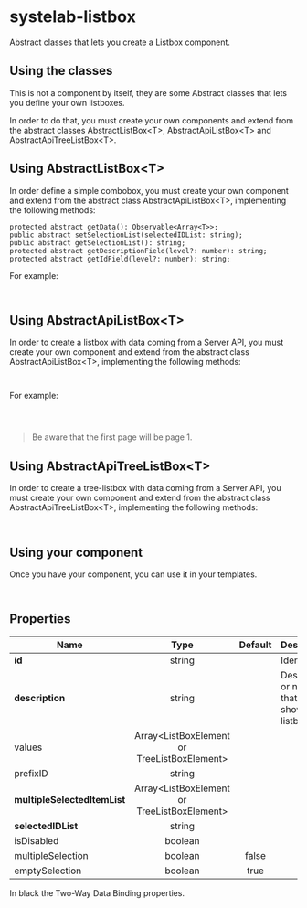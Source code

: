 # systelab-listbox

Abstract classes that lets you create a Listbox component.

## Using the classes

This is not a component by itself, they are some Abstract classes that lets you define your own listboxes.

In order to do that, you must create your own components and extend from the abstract classes AbstractListBox&lt;T&gt;, AbstractApiListBox&lt;T&gt; and AbstractApiTreeListBox&lt;T&gt;.

## Using AbstractListBox&lt;T&gt;

In order define a simple combobox, you must create your own component and extend from the abstract class AbstractApiListBox&lt;T&gt;, implementing the following methods:

```
protected abstract getData(): Observable<Array<T>>;
public abstract setSelectionList(selectedIDList: string);
public abstract getSelectionList(): string;
protected abstract getDescriptionField(level?: number): string;
protected abstract getIdField(level?: number): string;
```


For example:

```


```


## Using AbstractApiListBox&lt;T&gt;

In order to create a listbox with data coming from a Server API, you must create your own component and extend from the abstract class AbstractApiListBox&lt;T&gt;, implementing the following methods:

```


```

For example:

```



```

> Be aware that the first page will be page 1.

## Using AbstractApiTreeListBox&lt;T&gt;

In order to create a tree-listbox with data coming from a Server API, you must create your own component and extend from the abstract class AbstractApiTreeListBox&lt;T&gt;, implementing the following methods:

```


```

## Using your component
Once you have your component, you can use it in your templates.

```


```

## Properties

| Name | Type | Default | Description |
| ---- |:----:|:-------:| ----------- |
| **id** | string || Identifier |
| **description** | string || Description or name that will be show in the listbox |
| values | Array&lt;ListBoxElement or TreeListBoxElement&gt; |||
| prefixID | string ||  |
| **multipleSelectedItemList** | Array&lt;ListBoxElement or TreeListBoxElement&gt; ||  |
| **selectedIDList** | string ||  |
| isDisabled | boolean ||  |
| multipleSelection | boolean |false|  |
| emptySelection | boolean |true|  |


In black the Two-Way Data Binding properties.
